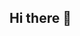 ## Hi there 👋

<!--
**Siwwel94/Siwwel94** is a ✨ _special_ ✨ repository because its `README.md` (this file) appears on your GitHub profile.

Here are some ideas to get you started:

- 🔭 I’m currently working on getting to know Github and understanding how it can help me on my quest to become a more skilled individual.
- 🌱 I’m currently learning HTML and CSS
- 👯 I’m looking to collaborate on HTML and CSS to improve my knowledge base and skills.
- 🤔 I’m looking for help with any cool ideas about first projects to do to improve my skills in HTML and CSS. 
- 💬 Ask me about board games, especially D&D. I'm currently planning my game with friends. 
- 📫 How to reach me: silver.fokin@gmail.com  
- 😄 Pronouns: He/Him
- ⚡ Fun fact: I like to create stories in my head. 
-->

